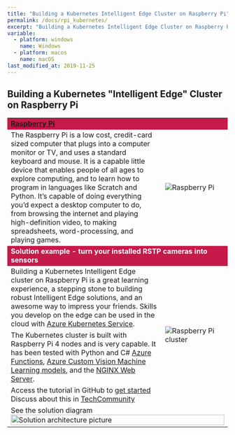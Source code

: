 ```yaml
---
title: "Building a Kubernetes Intelligent Edge Cluster on Raspberry Pi"
permalink: /docs/rpi_kubernetes/
excerpt: "Building a Kubernetes Intelligent Edge Cluster on Raspberry Pi"
variable:
  - platform: windows
    name: Windows
  - platform: macos
    name: macOS
last_modified_at: 2019-11-25
---
```


## Building a Kubernetes "Intelligent Edge" Cluster on Raspberry Pi

<html><table><tr bgcolor="#c51a4a"><td colspan="2"><font color="white"><b>
<a href="https://www.raspberrypi.org/" target="_blank">Raspberry Pi</a></b></font>
<tr><td>
The Raspberry Pi is a low cost, credit-card sized computer that plugs into a computer monitor or TV, and uses a standard keyboard and mouse. It is a capable little device that enables people of all ages to explore computing, and to learn how to program in languages like Scratch and Python. It’s capable of doing everything you’d expect a desktop computer to do, from browsing the internet and playing high-definition video, to making spreadsheets, word-processing, and playing games.
</td>
<td width="30%">
<img src="{{'assets/images/raspberry_pi.PNG' | relative_url}}" alt="Raspberry Pi">
</td></tr>
<tr bgcolor="#c51a4a"><td colspan="2"><font color="white"><b>
Solution example - turn your installed RSTP cameras into sensors
</b></font></td></tr>
<tr><td>
Building a Kubernetes Intelligent Edge cluster on Raspberry Pi is a great learning experience, a stepping stone to building robust Intelligent Edge solutions, and an awesome way to impress your friends. Skills you develop on the edge can be used in the cloud with <a href="https://azure.microsoft.com/en-au/services/kubernetes-service/?WT.mc_id=tech-communities-blog-dglover" target="_blank">Azure Kubernetes Service</a>.
</td>
<td rowspan="3">
<img src="{{'assets/images/rpi-cluster.PNG' | relative_url}}" alt="Raspberry Pi cluster">
</td>
</tr>
<tr><td>
The Kubernetes cluster is built with Raspberry Pi 4 nodes and is very capable. It has been tested with Python and C# <a href="https://azure.microsoft.com/en-au/services/functions/" target="_blank">Azure Functions</a>, <a href="https://azure.microsoft.com/en-au/services/cognitive-services/custom-vision-service/" target="_blank">Azure Custom Vision Machine Learning models</a>, and the <a href="https://www.nginx.com/" target="_blank">NGINX Web Server</a>.
</td></tr>
<tr><td>
Access the tutorial in GitHub to <a href="https://github.com/gloveboxes/Raspberry-Pi-Kubernetes-Cluster" target="_blank">get started</a><br>
Discuss about this in <a href="https://techcommunity.microsoft.com/t5/Internet-of-Things/Build-a-Kubernetes-quot-Intelligent-Edge-quot-Cluster-on/ba-p/977006" target="_blank">TechCommunity</a><br>
</td></tr>
<tr><td colspan="2">
See the solution diagram
<img src="{{'/assets/images/rpi-cluster_diagram.PNG' | relative_url}}" alt="Solution architecture picture" width="100%">
</td></tr>

